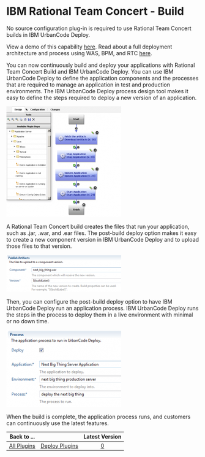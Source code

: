
IBM Rational Team Concert - Build
=================================


No source configuration plug-in is required to use Rational Team Concert builds in IBM UrbanCode Deploy. 


View a demo of this capability [here](https://developer.ibm.com/urbancode/2013/12/06/ibm-urbancode-deploy-integration-rational-team-concert-build/). Read about a full deployment architecture and process using WAS, BPM, and RTC [here](https://developer.ibm.com/urbancode/2015/09/18/continuous-integration-with-urbancode-deploy-and-ibm-business-process-server/).


You can now continuously build and deploy your applications with Rational Team Concert Build and IBM UrbanCode Deploy. You can use IBM UrbanCode Deploy to define the application components and the processes that are required to manage an application in test and production environments. The IBM UrbanCode Deploy process design tool makes it easy to define the steps required to deploy a new version of an application.


![process_design](process_design-300x288.png)


A Rational Team Concert build creates the files that run your application, such as .jar, .war, and .ear files. The post-build deploy option makes it easy to create a new component version in IBM UrbanCode Deploy and to upload those files to that version.


![component_version](component_version-300x97.png)


Then, you can configure the post-build deploy option to have IBM UrbanCode Deploy run an application process. IBM UrbanCode Deploy runs the steps in the process to deploy them in a live environment with minimal or no down time.


![application_process](application_process-300x201.png)


When the build is complete, the application process runs, and customers can continuously use the latest features.




|Back to ...||Latest Version|
| :---: | :---: | :---: |
|[All Plugins](../../index.md)|[Deploy Plugins](../README.md)|[0]()|
